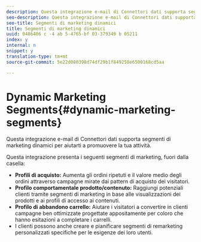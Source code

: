 ```yaml
---
description: Questa integrazione e-mail di Connettori dati supporta segmenti di marketing dinamici per aiutarti a promuovere la tua attività.
seo-description: Questa integrazione e-mail di Connettori dati supporta segmenti di marketing dinamici per aiutarti a promuovere la tua attività.
seo-title: Segmenti di marketing dinamici
title: Segmenti di marketing dinamici
uuid: 0486406 c -4 ab 5-4765-bf 03-379349 b 05211
index: y
internal: n
snippet: y
translation-type: tm+mt
source-git-commit: 5e22d080398d74df29b1f849258e6500168cd5aa

---
```



# Dynamic Marketing Segments{#dynamic-marketing-segments}

Questa integrazione e-mail di Connettori dati supporta segmenti di marketing dinamici per aiutarti a promuovere la tua attività.

Questa integrazione presenta i seguenti segmenti di marketing, fuori dalla casella:

* **Profili di acquisto:** Aumenta gli ordini ripetuti e il valore medio degli ordini attraverso campagne mirate dai pattern di acquisto dei visitatori.
* **Profilo comportamentale prodotto/contenuto:** Raggiungi potenziali clienti tramite segmenti di marketing in base alle visualizzazioni dei prodotti e ai profili di accesso ai contenuti.
* **Profilo di abbandono carrello:** Aiutare i visitatori a convertire in clienti campagne ben ottimizzate progettate appositamente per coloro che hanno esitazioni a completare i carrelli.
* I clienti possono anche creare e pianificare segmenti di remarketing personalizzati specifiche per le esigenze dei loro utenti.

